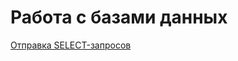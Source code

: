 # Работа с базами данных

[Отправка SELECT-запросов](https://docs.google.com/spreadsheets/d/1E0g30jjYLyWxDvKhDMZgiNsP1PuU69rjaO_x7l644R4/edit?usp=sharing)
